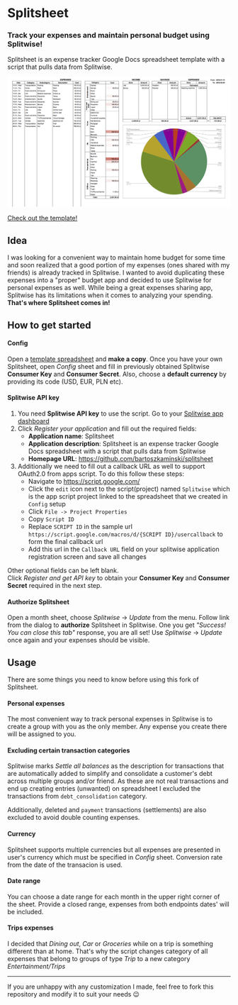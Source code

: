 # Splitsheet

### Track your expenses and maintain personal budget using Splitwise!
Splitsheet is an expense tracker Google Docs spreadsheet template with a script that pulls data from Splitwise.

![Splitsheet screenshot](Screens/month_sheet.png)

[Check out the template!](https://docs.google.com/spreadsheets/d/1yd6dFwXpsQtOgTXvPW8B_CJdOSsHE2eYbk8MKAfc4ZY/edit#gid=1597369380)

## Idea
I was looking for a convenient way to maintain home budget for some time and soon realized that a good portion of my expenses (ones shared with my friends) is already tracked in Splitwise. I wanted to avoid duplicating these expenses into a "proper" budget app and decided to use Splitwise for personal expenses as well. While being a great expenses sharing app, Splitwise has its limitations when it comes to analyzing your spending. **That's where Splitsheet comes in!**

## How to get started

#### Config
Open a [template spreadsheet](https://docs.google.com/spreadsheets/d/1yd6dFwXpsQtOgTXvPW8B_CJdOSsHE2eYbk8MKAfc4ZY/edit#gid=1597369380) and **make a copy**. Once you have your own Splitsheet, open *Config* sheet and fill in previously obtained Splitwise **Consumer Key** and **Consumer Secret**. Also, choose a **default currency** by providing its code (USD, EUR, PLN etc).

#### Splitwise API key
1. You need **Splitwise API key** to use the script. Go to your [Splitwise app dashboard](https://secure.splitwise.com/apps)
2. Click *Register your application* and fill out the required fields:
    - **Application name**: Splitsheet
    - **Application description**: Splitsheet is an expense tracker Google Docs spreadsheet with a script that pulls data from Splitwise
    - **Homepage URL**: https://github.com/bartoszkaminski/splitsheet
3. Additionally we need to fill out a callback URL as well to support OAuth2.0 from apps script. To do this follow these steps:
    - Navigate to https://script.google.com/
    - Click the `edit` icon next to the script(project) named `Splitwise` which is the app script project linked to the spreadsheet that we created in `Config` setup
    - Click `File -> Project Properties`
    - Copy `Script ID`
    - Replace `SCRIPT ID` in the sample url `https://script.google.com/macros/d/{SCRIPT ID}/usercallback` to form the final callback url
    - Add this url in the `Callback URL` field on your splitwise application registration screen and save all changes

Other optional fields can be left blank.  
Click *Register and get API key* to obtain your **Consumer Key** and **Consumer Secret** required in the next step.

#### Authorize Splitsheet
Open a month sheet, choose *Splitwise* -> *Update* from the menu. Follow link from the dialog to **authorize** Splitsheet in Splitwise. One you get *"Success! You can close this tab"* response, you are all set! Use *Splitwise* -> *Update* once again and your expenses should be visible.

## Usage
There are some things you need to know before using this fork of Splitsheet.

#### Personal expenses
The most convenient way to track personal expenses in Splitwise is to create a group with you as the only member. Any expense you create there will be assigned to you.

#### Excluding certain transaction categories
Splitwise marks *Settle all balances* as the description for transactions that are automatically added to simplify and consolidate a customer's debt across multiple groups and/or friend. As these are not real transactions and end up creating entries (unwanted) on spreadsheet I excluded the transactions from `debt_consolidation` category.

Additionally, deleted and `payment` transactions (settlements) are also excluded to avoid double counting expenses.

#### Currency
Splitsheet supports multiple currencies but all expenses are presented in user's currency which must be specified in *Config* sheet. Conversion rate from the date of the transacion is used.

#### Date range
You can choose a date range for each month in the upper right corner of the sheet. Provide a closed range, expenses from both endpoints dates' will be included.

#### Trips expenses
I decided that *Dining out*, *Car* or *Groceries* while on a trip is something different than at home. That's why the script changes category of all expenses that belong to groups of type *Trip* to a new category *Entertainment/Trips*

---
If you are unhappy with any customization I made, feel free to fork this repository and modify it to suit your needs 😉
